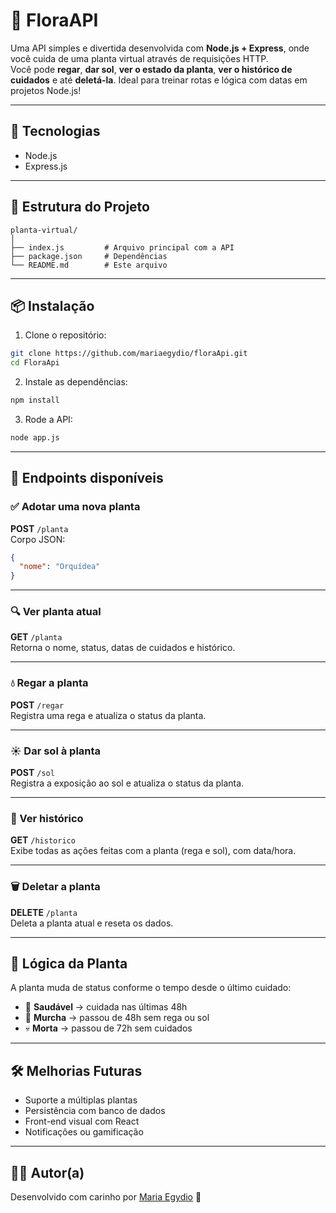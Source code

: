 # 🌿 FloraAPI

Uma API simples e divertida desenvolvida com **Node.js + Express**, onde você cuida de uma planta virtual através de requisições HTTP.  
Você pode **regar**, **dar sol**, **ver o estado da planta**, **ver o histórico de cuidados** e até **deletá-la**. Ideal para treinar rotas e lógica com datas em projetos Node.js!

---

## 🚀 Tecnologias

- Node.js
- Express.js

---

## 📁 Estrutura do Projeto

```
planta-virtual/
│
├── index.js         # Arquivo principal com a API
├── package.json     # Dependências
└── README.md        # Este arquivo
```

---

## 📦 Instalação

1. Clone o repositório:

```bash
git clone https://github.com/mariaegydio/floraApi.git
cd FloraApi
```

2. Instale as dependências:

```bash
npm install
```

3. Rode a API:

```bash
node app.js
```

---

## 🌱 Endpoints disponíveis

### ✅ Adotar uma nova planta

**POST** `/planta`  
Corpo JSON:
```json
{
  "nome": "Orquídea"
}
```

---

### 🔍 Ver planta atual

**GET** `/planta`  
Retorna o nome, status, datas de cuidados e histórico.

---

### 💧 Regar a planta

**POST** `/regar`  
Registra uma rega e atualiza o status da planta.

---

### ☀️ Dar sol à planta

**POST** `/sol`  
Registra a exposição ao sol e atualiza o status da planta.

---

### 📜 Ver histórico

**GET** `/historico`  
Exibe todas as ações feitas com a planta (rega e sol), com data/hora.

---

### 🗑️ Deletar a planta

**DELETE** `/planta`  
Deleta a planta atual e reseta os dados.

---

## 🧠 Lógica da Planta

A planta muda de status conforme o tempo desde o último cuidado:

- 🌿 **Saudável** → cuidada nas últimas 48h  
- 🥀 **Murcha** → passou de 48h sem rega ou sol  
- 💀 **Morta** → passou de 72h sem cuidados

---

## 🛠️ Melhorias Futuras

- Suporte a múltiplas plantas
- Persistência com banco de dados
- Front-end visual com React
- Notificações ou gamificação

---

## 👩‍💻 Autor(a)

Desenvolvido com carinho por [Maria Egydio](https://github.com/mariaegydio) 💚

